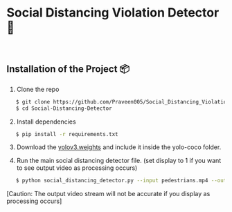 # Social Distancing Violation Detector :mag_right:

<br>

## Installation of the Project :package:

1. Clone the repo

```bash
   $ git clone https://github.com/Praveen005/Social_Distancing_Violation_Detector.git
   $ cd Social-Distancing-Detector
```

2. Install dependencies

```bash
   $ pip install -r requirements.txt
```

3. Download the [yolov3.weights](https://github.com/patrick013/Object-Detection---Yolov3/blame/master/model/yolov3.weights) and include it inside the yolo-coco folder.

4. Run the main social distancing detector file. (set display to 1 if you want to see output video as processing occurs)
```bash
   $ python social_distancing_detector.py --input pedestrians.mp4 --output output.avi --display 1   
```

[Caution: The output video stream will not be accurate if you display as processing occurs]


